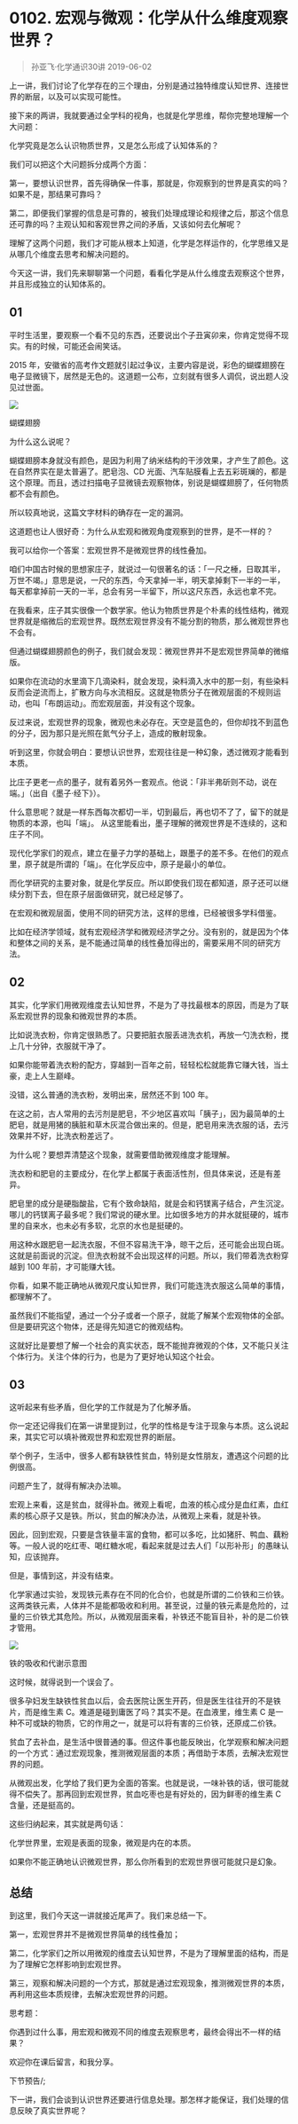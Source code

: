 # 0102. 宏观与微观：化学从什么维度观察世界？
> 孙亚飞·化学通识30讲
2019-06-02

上一讲，我们讨论了化学存在的三个理由，分别是通过独特维度认知世界、连接世界的断层，以及可以实现可能性。

接下来的两讲，我就要通过全学科的视角，也就是化学思维，帮你完整地理解一个大问题：

化学究竟是怎么认识物质世界，又是怎么形成了认知体系的？

我们可以把这个大问题拆分成两个方面：

第一，要想认识世界，首先得确保一件事，那就是，你观察到的世界是真实的吗？如果不是，那结果可靠吗？

第二，即便我们掌握的信息是可靠的，被我们处理成理论和规律之后，那这个信息还可靠的吗？主观认知和客观世界之间的矛盾，又该如何去化解呢？

理解了这两个问题，我们才可能从根本上知道，化学是怎样运作的，化学思维又是从哪几个维度去思考和解决问题的。

今天这一讲，我们先来聊聊第一个问题，看看化学是从什么维度去观察这个世界，并且形成独立的认知体系的。

## 01

平时生活里，要观察一个看不见的东西，还要说出个子丑寅卯来，你肯定觉得不现实。有的时候，可能还会闹笑话。

2015 年，安徽省的高考作文题就引起过争议，主要内容是说，彩色的蝴蝶翅膀在电子显微镜下，居然是无色的。这道题一公布，立刻就有很多人调侃，说出题人没见过世面。

![](https://raw.githubusercontent.com/dalong0514/selfstudy/master/图片链接/生命科学/2019073.jpg)

蝴蝶翅膀

为什么这么说呢？

蝴蝶翅膀本身就没有颜色，是因为利用了纳米结构的干涉效果，才产生了颜色。这在自然界实在是太普遍了。肥皂泡、CD 光面、汽车贴膜看上去五彩斑斓的，都是这个原理。而且，透过扫描电子显微镜去观察物体，别说是蝴蝶翅膀了，任何物质都不会有颜色。

所以较真地说，这篇文字材料的确存在一定的漏洞。

这道题也让人很好奇：为什么从宏观和微观角度观察到的世界，是不一样的？

我可以给你一个答案：宏观世界不是微观世界的线性叠加。

咱们中国古时候的思想家庄子，就说过一句很著名的话：「一尺之棰，日取其半，万世不竭。」意思是说，一尺的东西，今天拿掉一半，明天拿掉剩下一半的一半，每天都拿掉前一天的一半，总会有另一半留下，所以这尺东西，永远也拿不完。

在我看来，庄子其实很像一个数学家。他认为物质世界是个朴素的线性结构，微观世界就是缩微后的宏观世界。既然宏观世界没有不能分割的物质，那么微观世界也不会有。

但通过蝴蝶翅膀颜色的例子，我们就会发现：微观世界并不是宏观世界简单的微缩版。

如果你在流动的水里滴下几滴染料，就会发现，染料滴入水中的那一刻，有些染料反而会逆流而上，扩散方向与水流相反。这就是物质分子在微观层面的不规则运动，也叫「布朗运动」。而宏观层面，并没有这个现象。

反过来说，宏观世界的现象，微观也未必存在。天空是蓝色的，但你却找不到蓝色的分子，因为那只是光照在氮气分子上，造成的散射现象。

听到这里，你就会明白：要想认识世界，宏观往往是一种幻象，透过微观才能看到本质。

比庄子更老一点的墨子，就有着另外一套观点。他说：「非半弗斫则不动，说在端。」（出自《墨子·经下》）。

什么意思呢？就是一样东西每次都切一半，切到最后，再也切不了了，留下的就是物质的本源，也叫「端」。 从这里能看出，墨子理解的微观世界是不连续的，这和庄子不同。

现代化学家们的观点，建立在量子力学的基础上，跟墨子的差不多。在他们的观点里，原子就是所谓的「端」。在化学反应中，原子是最小的单位。

而化学研究的主要对象，就是化学反应。所以即使我们现在都知道，原子还可以继续分割下去，但在原子层面做研究，就已经足够了。

在宏观和微观层面，使用不同的研究方法，这样的思维，已经被很多学科借鉴。

比如在经济学领域，就有宏观经济学和微观经济学之分。没有别的，就是因为个体和整体之间的关系，是不能通过简单的线性叠加得出的，需要采用不同的研究方法。

## 02

其实，化学家们用微观维度去认知世界，不是为了寻找最根本的原因，而是为了联系宏观世界的现象和微观世界的本质。

比如说洗衣粉，你肯定很熟悉了。只要把脏衣服丢进洗衣机，再放一勺洗衣粉，搅上几十分钟，衣服就干净了。

如果你能带着洗衣粉的配方，穿越到一百年之前，轻轻松松就能靠它赚大钱，当土豪，走上人生巅峰。

没错，这么普通的洗衣粉，发明出来，居然还不到 100 年。

在这之前，古人常用的去污剂是肥皂，不少地区喜欢叫「胰子」，因为最简单的土肥皂，就是用猪的胰脏和草木灰混合做出来的。但是，肥皂用来洗衣服的话，去污效果并不好，比洗衣粉差远了。

为什么呢？要想弄清楚这个现象，就需要借助微观维度才能理解。

洗衣粉和肥皂的主要成分，在化学上都属于表面活性剂，但具体来说，还是有差异。

肥皂里的成分是硬脂酸盐，它有个致命缺陷，就是会和钙镁离子结合，产生沉淀。哪儿的钙镁离子最多呢？我们常说的硬水里。比如很多地方的井水就挺硬的，城市里的自来水，也未必有多软，北京的水也是挺硬的。

用这种水跟肥皂一起洗衣服，不但不容易洗干净，晾干之后，还可能会出现白斑。这就是前面说的沉淀。但洗衣粉就不会出现这样的问题。所以，我们带着洗衣粉穿越到 100 年前，才可能赚大钱。

你看，如果不能正确地从微观尺度认知世界，我们可能连洗衣服这么简单的事情，都理解不了。

虽然我们不能指望，通过一个分子或者一个原子，就能了解某个宏观物体的全部。但是要研究这个物体，还是得先知道它的微观结构。

这就好比是要想了解一个社会的真实状态，既不能抛弃微观的个体，又不能只关注个体行为。关注个体的行为，也是为了更好地认知这个社会。

## 03

这听起来有些矛盾，但化学的工作就是为了化解矛盾。

你一定还记得我们在第一讲里提到过，化学的性格是专注于现象与本质。这么说起来，其实它可以填补微观世界和宏观世界的断层。

举个例子，生活中，很多人都有缺铁性贫血，特别是女性朋友，遭遇这个问题的比例很高。

问题产生了，就得有解决办法嘛。

宏观上来看，这是贫血，就得补血。微观上看呢，血液的核心成分是血红素，血红素的核心原子又是铁。所以，贫血的解决办法，从微观上来看，就是补铁。

因此，回到宏观，只要是含铁量丰富的食物，都可以多吃，比如猪肝、鸭血、藕粉等。一般人说的吃红枣、喝红糖水呢，看起来就是过去人们「以形补形」的愚昧认知，应该抛弃。

但是，事情到这，并没有结束。

化学家通过实验，发现铁元素存在不同的化合价，也就是所谓的二价铁和三价铁。这两类铁元素，人体并不是能都吸收和利用。甚至说，过量的铁元素是危险的，过量的三价铁尤其危险。所以，从微观层面来看，补铁还不能盲目补，补的是二价铁才管用。

![](https://raw.githubusercontent.com/dalong0514/selfstudy/master/图片链接/生命科学/2019074.jpg)

铁的吸收和代谢示意图

这时候，就得说到一个误会了。

很多孕妇发生缺铁性贫血以后，会去医院让医生开药，但是医生往往开的不是铁片，而是维生素 C。难道是碰到庸医了吗？其实不是。在血液里，维生素 C 是一种不可或缺的物质，它的作用之一，就是可以将有害的三价铁，还原成二价铁。

贫血了去补血，是生活中很普通的事。但这件事也能反映出，化学观察和解决问题的一个方式：通过宏观现象，推测微观层面的本质；再借助于本质，去解决宏观世界的问题。

从微观出发，化学给了我们更为全面的答案。也就是说，一味补铁的话，很可能就得不偿失了。那再回到宏观世界，贫血吃枣也是有好处的，因为鲜枣的维生素 C 含量，还是挺高的。

这些归纳起来，其实就是两句话：

化学世界里，宏观是表面的现象，微观是内在的本质。

如果你不能正确地认识微观世界，那么你所看到的宏观世界很可能就只是幻象。

## 总结

到这里，我们今天这一讲就接近尾声了。我们来总结一下。

第一，宏观世界并不是微观世界简单的线性叠加；

第二，化学家们之所以用微观的维度去认知世界，不是为了理解里面的结构，而是为了理解它怎样影响到宏观世界。

第三，观察和解决问题的一个方式，那就是通过宏观现象，推测微观世界的本质，再利用这些本质规律，去解决宏观世界的问题。

思考题：

你遇到过什么事，用宏观和微观不同的维度去观察思考，最终会得出不一样的结果？

欢迎你在课后留言，和我分享。

下节预告/;

下一讲，我们会谈到认识世界还要进行信息处理。那怎样才能保证，我们处理的信息反映了真实世界呢？
